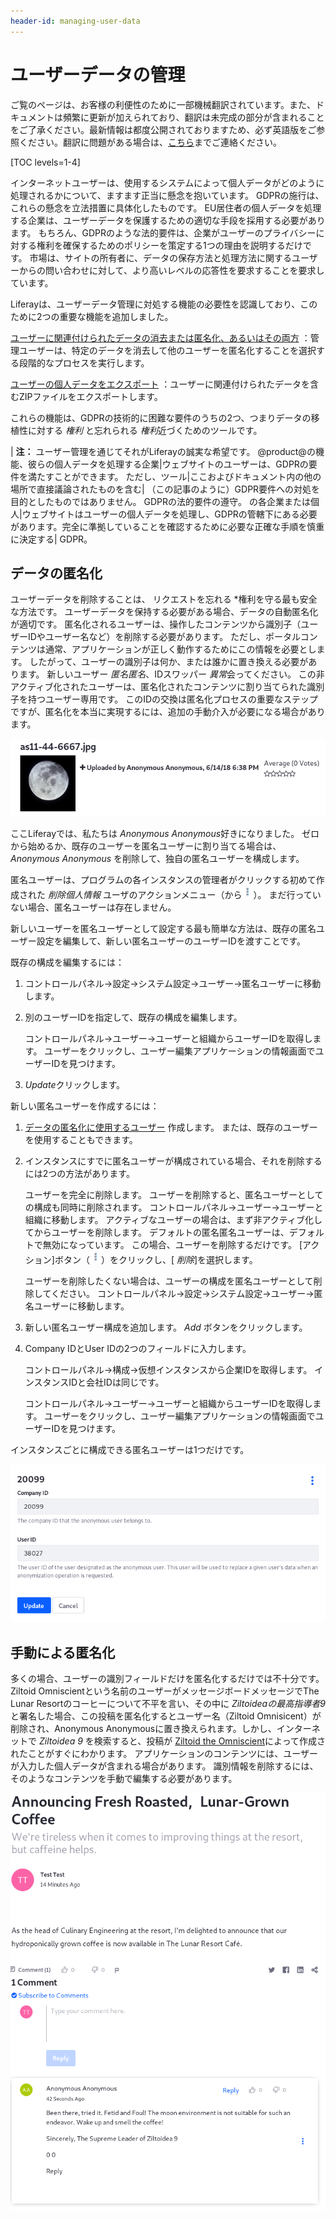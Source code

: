 ```yaml
---
header-id: managing-user-data
---
```


# ユーザーデータの管理

<p class="alert alert-info"><span class="wysiwyg-color-blue120">ご覧のページは、お客様の利便性のために一部機械翻訳されています。また、ドキュメントは頻繁に更新が加えられており、翻訳は未完成の部分が含まれることをご了承ください。最新情報は都度公開されておりますため、必ず英語版をご参照ください。翻訳に問題がある場合は、<a href="mailto:support-content-jp@liferay.com">こちら</a>までご連絡ください。</span></p>

[TOC levels=1-4]

インターネットユーザーは、使用するシステムによって個人データがどのように処理されるかについて、ますます正当に懸念を抱いています。 GDPRの施行は、これらの懸念を立法措置に具体化したものです。 EU居住者の個人データを処理する企業は、ユーザーデータを保護するための適切な手段を採用する必要があります。 もちろん、GDPRのような法的要件は、企業がユーザーのプライバシーに対する権利を確保するためのポリシーを策定する1つの理由を説明するだけです。 市場は、サイトの所有者に、データの保存方法と処理方法に関するユーザーからの問い合わせに対して、より高いレベルの応答性を要求することを要求しています。

Liferayは、ユーザーデータ管理に対処する機能の必要性を認識しており、このために2つの重要な機能を追加しました。

[ユーザーに関連付けられたデータの消去または匿名化、あるいはその両方](/docs/7-1/user/-/knowledge_base/u/sanitizing-user-data) ：管理ユーザーは、特定のデータを消去して他のユーザーを匿名化することを選択する段階的なプロセスを実行します。

[ユーザーの個人データをエクスポート](/docs/7-1/user/-/knowledge_base/u/exporting-user-data) ：ユーザーに関連付けられたデータを含むZIPファイルをエクスポートします。

これらの機能は、GDPRの技術的に困難な要件のうちの2つ、つまりデータの移植性に対する *権利* と忘れられる *権利*近づくためのツールです。

| **注：** ユーザー管理を通じてそれがLiferayの誠実な希望です。 @product@の機能、彼らの個人データを処理する企業|ウェブサイトのユーザーは、GDPRの要件を満たすことができます。 ただし、ツール|ここおよびドキュメント内の他の場所で直接議論されたものを含む| （この記事のように）GDPR要件への対処を目的としたものではありません。 GDPRの法的要件の遵守。 の各企業または個人|ウェブサイトはユーザーの個人データを処理し、GDPRの管轄下にある必要があります。完全に準拠していることを確認するために必要な正確な手順を慎重に決定する| GDPR。

## データの匿名化

ユーザーデータを削除することは、</em> リクエストを忘れる *権利を守る最も安全な方法です。 ユーザーデータを保持する必要がある場合、データの自動匿名化が適切です。 匿名化されるユーザーは、操作したコンテンツから識別子（ユーザーIDやユーザー名など）を削除する必要があります。 ただし、ポータルコンテンツは通常、アプリケーションが正しく動作するためにこの情報を必要とします。 したがって、ユーザーの識別子は何か、または誰かに置き換える必要があります。 新しいユーザー *匿名匿名*、IDスワッパー *異常*会ってください。 この非アクティブ化されたユーザーは、匿名化されたコンテンツに割り当てられた識別子を持つユーザー専用です。 このIDの交換は匿名化プロセスの重要なステップですが、匿名化を本当に実現するには、追加の手動介入が必要になる場合があります。</p>

![図1：匿名化されたコンテンツは、匿名ユーザーの識別情報とともに表示されます。](../../../images/users-anonymized-content.png)

ここLiferayでは、私たちは *Anonymous Anonymous*好きになりました。 ゼロから始めるか、既存のユーザーを匿名ユーザーに割り当てる場合は、 *Anonymous Anonymous* を削除して、独自の匿名ユーザーを構成します。

匿名ユーザーは、プログラムの各インスタンスの管理者がクリックする初めて作成された *削除個人情報* ユーザのアクションメニュー（から![Actions](../../../images/icon-actions.png)）。 まだ行っていない場合、匿名ユーザーは存在しません。

新しいユーザーを匿名ユーザーとして設定する最も簡単な方法は、既存の匿名ユーザー設定を編集して、新しい匿名ユーザーのユーザーIDを渡すことです。

既存の構成を編集するには：

1.  コントロールパネル→設定→システム設定→ユーザー→匿名ユーザーに移動します。

2.  別のユーザーIDを指定して、既存の構成を編集します。

    コントロールパネル→ユーザー→ユーザーと組織からユーザーIDを取得します。 ユーザーをクリックし、ユーザー編集アプリケーションの情報画面でユーザーIDを見つけます。

3.  *Update*クリックします。

新しい匿名ユーザーを作成するには：

1.  [データの匿名化に使用するユーザー](/docs/7-1/user/-/knowledge_base/u/adding-editing-and-deleting-users#adding-users) 作成します。 または、既存のユーザーを使用することもできます。

2.  インスタンスにすでに匿名ユーザーが構成されている場合、それを削除するには2つの方法があります。

    ユーザーを完全に削除します。 ユーザーを削除すると、匿名ユーザーとしての構成も同時に削除されます。 コントロールパネル→ユーザー→ユーザーと組織に移動します。 アクティブなユーザーの場合は、まず非アクティブ化してからユーザーを削除します。 デフォルトの匿名匿名ユーザーは、デフォルトで無効になっています。 この場合、ユーザーを削除するだけです。 [アクション]ボタン（![Actions](../../../images/icon-actions.png)）をクリックし、[ *削除*]を選択します。

    ユーザーを削除したくない場合は、ユーザーの構成を匿名ユーザーとして削除してください。 コントロールパネル→設定→システム設定→ユーザー→匿名ユーザーに移動します。

3.  新しい匿名ユーザー構成を追加します。 *Add* ボタンをクリックします。

4.  Company IDとUser IDの2つのフィールドに入力します。

    コントロールパネル→構成→仮想インスタンスから企業IDを取得します。 インスタンスIDと会社IDは同じです。

    コントロールパネル→ユーザー→ユーザーと組織からユーザーIDを取得します。 ユーザーをクリックし、ユーザー編集アプリケーションの情報画面でユーザーIDを見つけます。

インスタンスごとに構成できる匿名ユーザーは1つだけです。

![図2：コントロールパネル→構成→システム設定→ユーザー→匿名ユーザーから、独自の匿名ユーザーを割り当てます。](../../../images/users-anonymous-config.png)

## 手動による匿名化

多くの場合、ユーザーの識別フィールドだけを匿名化するだけでは不十分です。 Ziltoid Omniscientという名前のユーザーがメッセージボードメッセージでThe Lunar Resortのコーヒーについて不平を言い、その中に *Ziltoideaの最高指導者9*と署名した場合、この投稿を匿名化するとユーザー名（Ziltoid Omnisicent）が削除され、Anonymous Anonymousに置き換えられます。しかし、インターネットで *Ziltoidea 9* を検索すると、投稿が [Ziltoid the Omniscient](https://en.wikipedia.org/wiki/Ziltoid_the_Omniscient)によって作成されたことがすぐにわかります。 アプリケーションのコンテンツには、ユーザーが入力した個人データが含まれる場合があります。 識別情報を削除するには、そのようなコンテンツを手動で編集する必要があります。

![図3：この掲示板のメッセージ（この場合はブログ投稿へのコメント）は匿名化されていますが、メッセージのコンテンツからユーザー関連データを削除するように編集する必要があります。](../../../images/users-partial-anonymization.png)
